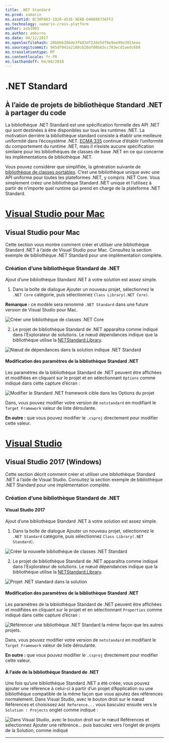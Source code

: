 ```yaml
---
title: .NET Standard
ms.prod: xamarin
ms.assetid: 8C30F8D3-1920-453E-9E8B-D40696736FF2
ms.technology: xamarin-cross-platform
author: asb3993
ms.author: amburns
ms.date: 04/12/2017
ms.openlocfilehash: 20bbb6386de3fb83df22de5df6e9ee99e3913eaa
ms.sourcegitcommit: 945df041e2180cb20af08b83cc703ecd1aedc6b0
ms.translationtype: MT
ms.contentlocale: fr-FR
ms.lasthandoff: 04/04/2018
---
```

# <a name="net-standard"></a>.NET Standard

## <a name="using-net-standard-library-projects-to-share-code"></a>À l’aide de projets de bibliothèque Standard .NET à partager du code

La bibliothèque .NET Standard est une spécification formelle des API .NET qui sont destinées à être disponibles sur tous les runtimes .NET. La motivation derrière la bibliothèque standard consiste à établir une meilleure uniformité dans l’écosystème .NET.
[ECMA 335](https://github.com/dotnet/coreclr/blob/master/Documentation/project-docs/dotnet-standards.md) continue d’établir l’uniformité du comportement du runtime .NET, mais il n’existe aucune spécification similaire pour les bibliothèques de classes de base .NET en ce qui concerne les implémentations de bibliothèque .NET.

Vous pouvez considérer que simplifiée, la génération suivante de [bibliothèque de classes portables](https://msdn.microsoft.com/library/gg597391.aspx).
C’est une bibliothèque unique avec une API uniforme pour toutes les plateformes .NET, y compris .NET Core. Vous simplement créez une bibliothèque Standard .NET unique et l’utilisez à partir de n’importe quel runtime qui prend en charge de la plateforme .NET Standard.

# <a name="visual-studio-for-mactabvsmac"></a>[Visual Studio pour Mac](#tab/vsmac)

## <a name="visual-studio-for-mac"></a>Visual Studio pour Mac

Cette section vous montre comment créer et utiliser une bibliothèque Standard .NET à l’aide de Visual Studio pour Mac. Consultez la section exemple de bibliothèque .NET Standard pour une implémentation complète.

### <a name="creating-a-net-standard-library"></a>Création d’une bibliothèque Standard de .NET

Ajout d’une bibliothèque Standard .NET à votre solution est assez simple.

1. Dans la boîte de dialogue Ajouter un nouveau projet, sélectionnez le `.NET Core` catégorie, puis sélectionnez `Class Library(.NET Core)`.

  **Remarque :** ce modèle sera renommé `.NET Standard` dans une future version de Visual Studio pour Mac.

  ![Créer une bibliothèque de classes .NET Core](net-standard-images/vsm01.png)

2. Le projet de bibliothèque Standard de .NET apparaîtra comme indiqué dans l’Explorateur de solutions. Le nœud dépendances indique que la bibliothèque utilise la [NETStandard.Library](https://www.nuget.org/packages/NETStandard.Library/).

  ![Nœud de dépendances dans la solution indique .NET Standard](net-standard-images/vsm02.png)

#### <a name="editing-net-standard-library-settings"></a>Modification des paramètres de la bibliothèque Standard .NET

Les paramètres de la bibliothèque Standard de .NET peuvent être affichées et modifiées en cliquant sur le projet et en sélectionnant `Options` comme indiqué dans cette capture d’écran :

![Modifier le Standard .NET framework cible dans les Options du projet](net-standard-images/vsm03.png)

Dans, vous pouvez modifier votre version de `netstandard` en modifiant le `Target Framework` valeur de liste déroulante.

**En outre :** que vous pouvez modifier le `.csproj` directement pour modifier cette valeur.

# <a name="visual-studiotabvswin"></a>[Visual Studio](#tab/vswin)

## <a name="visual-studio-2017-windows"></a>Visual Studio 2017 (Windows)

Cette section décrit comment créer et utiliser une bibliothèque Standard .NET à l’aide de Visual Studio. Consultez la section exemple de bibliothèque .NET Standard pour une implémentation complète.

### <a name="creating-a-net-standard-library"></a>Création d’une bibliothèque Standard de .NET

#### <a name="visual-studio-2017"></a>Visual Studio 2017

Ajout d’une bibliothèque Standard .NET à votre solution est assez simple.

1. Dans la boîte de dialogue Ajouter un nouveau projet, sélectionnez le `.NET Standard` catégorie, puis sélectionnez `Class Library(.NET Standard)`.

  ![](net-standard-images/vs01.png "Créer la nouvelle bibliothèque de classes .NET Standard")

2. Le projet de bibliothèque Standard de .NET apparaîtra comme indiqué dans l’Explorateur de solutions. Le nœud dépendances indique que la bibliothèque utilise la [NETStandard.Library](https://www.nuget.org/packages/NETStandard.Library/).

  ![](net-standard-images/vs02.png "Projet .NET standard dans la solution")

#### <a name="editing-net-standard-library-settings"></a>Modification des paramètres de la bibliothèque Standard .NET

Les paramètres de la bibliothèque Standard de .NET peuvent être affichées et modifiées en cliquant sur le projet et en sélectionnant `Properties` comme indiqué dans cette capture d’écran :

![](net-standard-images/vs03.png "Référencer une bibliothèque .NET Standard la même façon que les autres projets.")

Dans, vous pouvez modifier votre version de `netstandard` en modifiant le `Target Framework` valeur de liste déroulante.

**En outre :** que vous pouvez modifier le `.csproj` directement pour modifier cette valeur.

#### <a name="using-net-standard-library"></a>À l’aide de la bibliothèque Standard de .NET

Une fois qu’une bibliothèque Standard .NET a été créée, vous pouvez ajouter une référence à celui-ci à partir d’un projet d’Application ou une bibliothèque compatible de la même façon que vous ajoutez des références normalement. Dans Visual Studio, avec le bouton droit sur le nœud Références et choisissez `Add Reference...` vous basculez ensuite vers le `Solution : Projects` onglet comme indiqué :

![](net-standard-images/vs04.png "Dans Visual Studio, avec le bouton droit sur le nœud Références et sélectionnez Ajouter une référence... puis basculez vers l’onglet de projets de la Solution, comme indiqué")

-----

